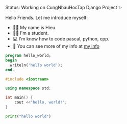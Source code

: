 Status: Working on CungNhauHocTap Django Project ✨

Hello Friends. Let me introduce myself:
+ 👩‍💻 My name is Hieu.
+ 👨‍🎓 I'm a student.
+ 💻 I'm know how to code pascal, python, cpp.
+ 🧾 You can see more of my info at <a href="https://hieuhfgr.github.io/my-info">my info</a>


```pascal
program hello_world;
begin
  writeln('hello world');
end.
```

```cpp
#include <iostream>

using namespace std;

int main() {
	cout <<"hello, world!";
}
```

```py
print("hello world")
```
